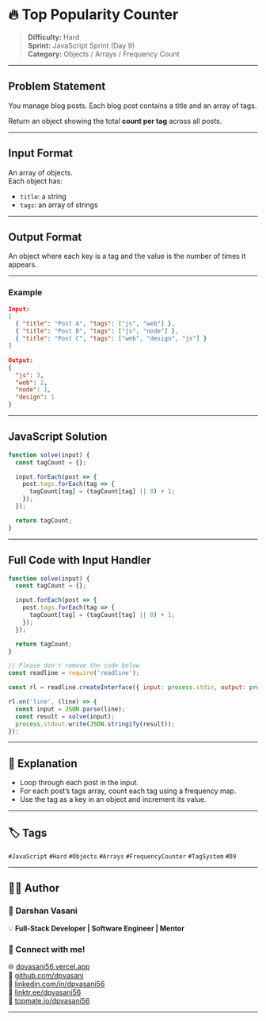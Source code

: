 # 🔥 Top Popularity Counter

> **Difficulty:** Hard  
> **Sprint:** JavaScript Sprint (Day 9)  
> **Category:** Objects / Arrays / Frequency Count

---

## Problem Statement

You manage blog posts. Each blog post contains a title and an array of tags.

Return an object showing the total **count per tag** across all posts.

---

## Input Format

An array of objects.  
Each object has:
- `title`: a string
- `tags`: an array of strings

---

## Output Format

An object where each key is a tag and the value is the number of times it appears.

---

### Example

```json
Input:
[
  { "title": "Post A", "tags": ["js", "web"] },
  { "title": "Post B", "tags": ["js", "node"] },
  { "title": "Post C", "tags": ["web", "design", "js"] }
]

Output:
{
  "js": 3,
  "web": 2,
  "node": 1,
  "design": 1
}
```

---

## JavaScript Solution

```js
function solve(input) {
  const tagCount = {};

  input.forEach(post => {
    post.tags.forEach(tag => {
      tagCount[tag] = (tagCount[tag] || 0) + 1;
    });
  });

  return tagCount;
}
```

---

## Full Code with Input Handler

```js
function solve(input) {
  const tagCount = {};

  input.forEach(post => {
    post.tags.forEach(tag => {
      tagCount[tag] = (tagCount[tag] || 0) + 1;
    });
  });

  return tagCount;
}

// Please don't remove the code below
const readline = require('readline');

const rl = readline.createInterface({ input: process.stdin, output: process.stdout });

rl.on('line', (line) => {
  const input = JSON.parse(line);
  const result = solve(input);
  process.stdout.write(JSON.stringify(result));
});
```

---

## 🧠 Explanation

- Loop through each post in the input.
- For each post’s tags array, count each tag using a frequency map.
- Use the tag as a key in an object and increment its value.

---

## 🏷️ Tags

`#JavaScript` `#Hard` `#Objects` `#Arrays` `#FrequencyCounter` `#TagSystem` `#D9`

---

## 👨‍💻 Author

### 🚀 **Darshan Vasani**  
💡 **Full-Stack Developer | Software Engineer | Mentor**

### 🔗 Connect with me!
🌐 [dpvasani56.vercel.app](https://dpvasani56.vercel.app)  
🐙 [github.com/dpvasani](https://github.com/dpvasani)  
💼 [linkedin.com/in/dpvasani56](https://www.linkedin.com/in/dpvasani56/)  
🌳 [linktr.ee/dpvasani56](https://linktr.ee/dpvasani56)  
📢 [topmate.io/dpvasani56](https://topmate.io/dpvasani56)

---
